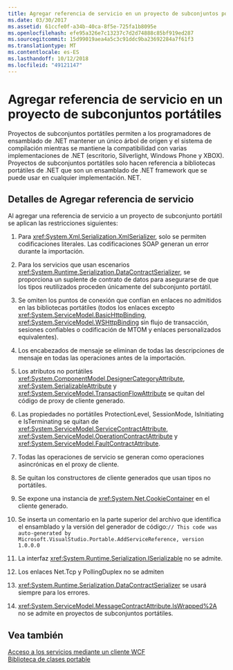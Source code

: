 ```yaml
---
title: Agregar referencia de servicio en un proyecto de subconjuntos portátiles
ms.date: 03/30/2017
ms.assetid: 61ccfe0f-a34b-40ca-8f5e-725fa1b8095e
ms.openlocfilehash: efe95a326e7c13237c7d2d74888c85bf919ed287
ms.sourcegitcommit: 15d99019aea4a5c3c91ddc9ba23692284a7f61f3
ms.translationtype: MT
ms.contentlocale: es-ES
ms.lasthandoff: 10/12/2018
ms.locfileid: "49121147"
---
```

# <a name="add-service-reference-in-a-portable-subset-project"></a>Agregar referencia de servicio en un proyecto de subconjuntos portátiles
Proyectos de subconjuntos portátiles permiten a los programadores de ensamblado de .NET mantener un único árbol de origen y el sistema de compilación mientras se mantiene la compatibilidad con varias implementaciones de .NET (escritorio, Silverlight, Windows Phone y XBOX). Proyectos de subconjuntos portátiles solo hacen referencia a bibliotecas portátiles de .NET que son un ensamblado de .NET framework que se puede usar en cualquier implementación. NET.  
  
## <a name="add-service-reference-details"></a>Detalles de Agregar referencia de servicio  
 Al agregar una referencia de servicio a un proyecto de subconjunto portátil se aplican las restricciones siguientes:  
  
1.  Para <xref:System.Xml.Serialization.XmlSerializer>, solo se permiten codificaciones literales. Las codificaciones SOAP generan un error durante la importación.  
  
2.  Para los servicios que usan escenarios <xref:System.Runtime.Serialization.DataContractSerializer>, se proporciona un suplente de contrato de datos para asegurarse de que los tipos reutilizados proceden únicamente del subconjunto portátil.  
  
3.  Se omiten los puntos de conexión que confían en enlaces no admitidos en las bibliotecas portátiles (todos los enlaces excepto <xref:System.ServiceModel.BasicHttpBinding>, <xref:System.ServiceModel.WSHttpBinding> sin flujo de transacción, sesiones confiables o codificación de MTOM y enlaces personalizados equivalentes).  
  
4.  Los encabezados de mensaje se eliminan de todas las descripciones de mensaje en todas las operaciones antes de la importación.  
  
5.  Los atributos no portátiles <xref:System.ComponentModel.DesignerCategoryAttribute>, <xref:System.SerializableAttribute> y <xref:System.ServiceModel.TransactionFlowAttribute> se quitan del código de proxy de cliente generado.  
  
6.  Las propiedades no portátiles ProtectionLevel, SessionMode, IsInitiating e IsTerminating se quitan de <xref:System.ServiceModel.ServiceContractAttribute>, <xref:System.ServiceModel.OperationContractAttribute> y <xref:System.ServiceModel.FaultContractAttribute>.  
  
7.  Todas las operaciones de servicio se generan como operaciones asincrónicas en el proxy de cliente.  
  
8.  Se quitan los constructores de cliente generados que usan tipos no portátiles.  
  
9. Se expone una instancia de <xref:System.Net.CookieContainer> en el cliente generado.  
  
10. Se inserta un comentario en la parte superior del archivo que identifica el ensamblado y la versión del generador de código:`// This code was auto-generated by Microsoft.VisualStudio.Portable.AddServiceReference, version 1.0.0.0`  
  
11. La interfaz <xref:System.Runtime.Serialization.ISerializable> no se admite.  
  
12. Los enlaces Net.Tcp y PollingDuplex no se admiten  
  
13. <xref:System.Runtime.Serialization.DataContractSerializer> se usará siempre para los errores.  
  
14. <xref:System.ServiceModel.MessageContractAttribute.IsWrapped%2A> no se admite en proyectos de subconjuntos portátiles.  
  
## <a name="see-also"></a>Vea también  
 [Acceso a los servicios mediante un cliente WCF](../../../docs/framework/wcf/accessing-services-using-a-wcf-client.md)  
 [Biblioteca de clases portable](../../standard/cross-platform/cross-platform-development-with-the-portable-class-library.md)
